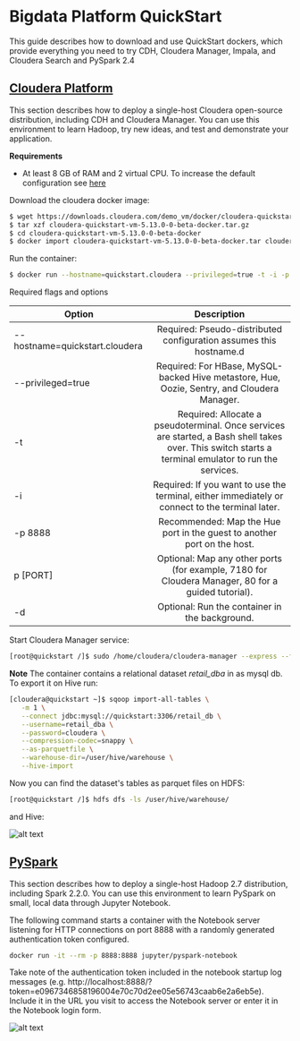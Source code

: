 # Bigdata Platform QuickStart
This guide describes how to download and use QuickStart dockers, which provide everything you need to try CDH, Cloudera Manager, Impala, and Cloudera Search and PySpark 2.4

## [Cloudera Platform](https://www.cloudera.com/documentation/enterprise/5-13-x/topics/quickstart_docker_container.html)
This section describes how to deploy a single-host Cloudera open-source distribution, including CDH and Cloudera Manager. You can use this environment to learn Hadoop, try new ideas, and test and demonstrate your application.

**Requirements**
- At least 8 GB of RAM and 2 virtual CPU. To increase the default configuration see [here](https://docs.docker.com/docker-for-mac/#advanced)


Download the cloudera docker image:
```bash
$ wget https://downloads.cloudera.com/demo_vm/docker/cloudera-quickstart-vm-5.13.0-$ 0-beta-docker.tar.gz
$ tar xzf cloudera-quickstart-vm-5.13.0-0-beta-docker.tar.gz
$ cd cloudera-quickstart-vm-5.13.0-0-beta-docker
$ docker import cloudera-quickstart-vm-5.13.0-0-beta-docker.tar cloudera_513
```
Run the container:
```bash
$ docker run --hostname=quickstart.cloudera --privileged=true -t -i -p 8888:8888 -p 80:80 -p 7180:7180 cloudera_513 /usr/bin/docker-quickstart
```
Required flags and options

| Option   |      Description      | 
|----------|:-------------:|
| --hostname=quickstart.cloudera |  Required: Pseudo-distributed configuration assumes this hostname.d | 
|--privileged=true| Required: For HBase, MySQL-backed Hive metastore, Hue, Oozie, Sentry, and Cloudera Manager. | 
| -t| Required: Allocate a pseudoterminal. Once services are started, a Bash shell takes over. This switch starts a terminal emulator to run the services. | 
|-i| Required: If you want to use the terminal, either immediately or connect to the terminal later.|
|-p 8888| Recommended: Map the Hue port in the guest to another port on the host.|
|p [PORT]| Optional: Map any other ports (for example, 7180 for Cloudera Manager, 80 for a guided tutorial).|
|-d|Optional: Run the container in the background.|

Start Cloudera Manager service:
```bash
[root@quickstart /]$ sudo /home/cloudera/cloudera-manager --express --force
```

**Note**
The container contains a relational dataset *retail_dba* in as mysql db. To export it on Hive run:
 ```bash
[cloudera@quickstart ~]$ sqoop import-all-tables \
    -m 1 \
    --connect jdbc:mysql://quickstart:3306/retail_db \
    --username=retail_dba \
    --password=cloudera \
    --compression-codec=snappy \
    --as-parquetfile \
    --warehouse-dir=/user/hive/warehouse \
    --hive-import
```

Now you can find the dataset's tables as parquet files on HDFS:
```bash
[root@quickstart /]$ hdfs dfs -ls /user/hive/warehouse/
```

and Hive:

![alt text](imgs/hive_example.png)


## [PySpark](https://hub.docker.com/r/jupyter/pyspark-notebook/)
This section describes how to deploy a single-host Hadoop 2.7 distribution, including Spark 2.2.0. You can use this environment to learn PySpark on small, local data through Jupyter Notebook.

The following command starts a container with the Notebook server listening for HTTP connections on port 8888 with a randomly generated authentication token configured.

```bash
docker run -it --rm -p 8888:8888 jupyter/pyspark-notebook
```

Take note of the authentication token included in the notebook startup log messages (e.g. http://localhost:8888/?token=e0967346858196004e70c70d2ee05e56743caab6e2a6eb5e). Include it in the URL you visit to access the Notebook server or enter it in the Notebook login form.

![alt text](imgs/spark_example.png)
